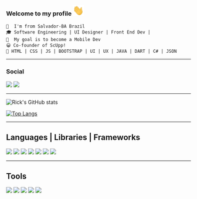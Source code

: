 


### Welcome to my profile <img src="https://raw.githubusercontent.com/parth-27/parth-27/master/Hi.gif" width="30px" style="max-width:100%;"> 




````
📍  I'm from Salvador-BA Brazil 
🎓 Software Engineering | UI Designer | Front End Dev |
📱  My goal is to become a Mobile Dev 
😀 Co-founder of ScUpp!
💾 HTML | CSS | JS | BOOTSTRAP | UI | UX | JAVA | DART | C# | JSON
````
<hr>

### Social

<a href="https://www.linkedin.com/in/ricardo-oliveira-373b231b2/"><img height="60px" src="https://cdn.jsdelivr.net/gh/devicons/devicon/icons/linkedin/linkedin-original.svg"></a>
<a href="https://www.behance.net/ricardo5"><img height="60px" src="https://cdn.jsdelivr.net/gh/devicons/devicon/icons/behance/behance-original.svg"></a>


<hr>

![Rick's GitHub stats](https://github-readme-stats.vercel.app/api?username=ricardoliveiraof2m&show_icons=true) 

[![Top Langs](https://github-readme-stats.vercel.app/api/top-langs/?username=ricardoliveiraof2m&layout=compact/)](https://github.com/ricardoliveiraof2m/github-readme-stats)

<hr>

## Languages | Libraries | Frameworks

<a><img height="60px" style="max-width:100px" src="https://cdn.jsdelivr.net/gh/devicons/devicon/icons/html5/html5-original.svg"></a>
<a><img height="60px" style="max-width:100px" src="https://cdn.jsdelivr.net/gh/devicons/devicon/icons/css3/css3-original.svg"></a>
<a><img height="60px" style="max-width:100px" src="https://cdn.jsdelivr.net/gh/devicons/devicon/icons/javascript/javascript-original.svg"></a>
<a><img height="60px" style="max-width:100px" src="https://cdn.jsdelivr.net/gh/devicons/devicon/icons/bootstrap/bootstrap-original.svg"></a>
<a><img height="60px" style="max-width:100px" src="https://cdn.jsdelivr.net/gh/devicons/devicon/icons/java/java-original.svg"></a>
<a><img height="60px" style="max-width:100px" src="https://cdn.jsdelivr.net/gh/devicons/devicon/icons/dart/dart-original.svg"></a>
<a><img height="60px" style="max-width:100px" src="https://cdn.jsdelivr.net/gh/devicons/devicon/icons/csharp/csharp-original.svg"></a>

<hr>

## Tools

<a><img height="60px" style="max-width:100px" src="https://cdn.jsdelivr.net/gh/devicons/devicon/icons/photoshop/photoshop-plain.svg"></a>
<a><img height="60px" style="max-width:100px" src="https://cdn.jsdelivr.net/gh/devicons/devicon/icons/illustrator/illustrator-plain.svg"></a>
<a><img height="60px" style="max-width:100px" src="https://cdn.jsdelivr.net/gh/devicons/devicon/icons/xd/xd-plain.svg"></a>
<a><img height="60px" style="max-width:100px" src="https://cdn.jsdelivr.net/gh/devicons/devicon/icons/figma/figma-original.svg"></a>
<a><img height="60px" style="max-width:100px" src="https://cdn.jsdelivr.net/gh/devicons/devicon/icons/git/git-original.svg"></a>


